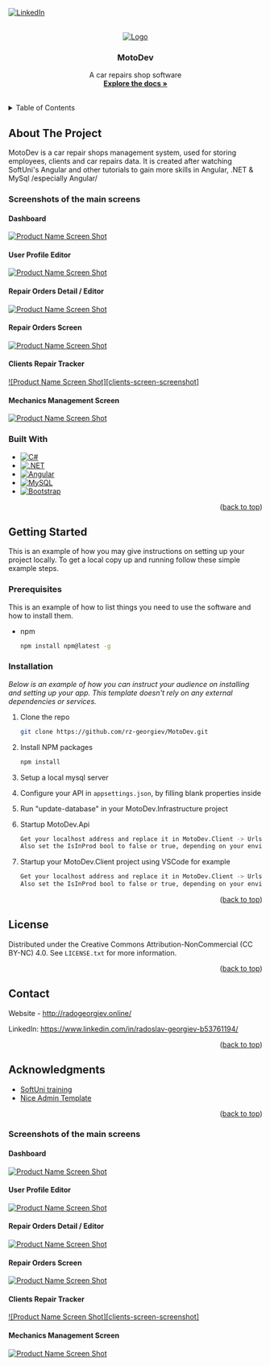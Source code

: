 <!-- Improved compatibility of back to top link: See: https://github.com/othneildrew/Best-README-Template/pull/73 -->
<a id="readme-top"></a>
<!--
*** Thanks for checking out the Best-README-Template. If you have a suggestion
*** that would make this better, please fork the repo and create a pull request
*** or simply open an issue with the tag "enhancement".
*** Don't forget to give the project a star!
*** Thanks again! Now go create something AMAZING! :D
-->



<!-- PROJECT SHIELDS -->
<!--
*** I'm using markdown "reference style" links for readability.
*** Reference links are enclosed in brackets [ ] instead of parentheses ( ).
*** See the bottom of this document for the declaration of the reference variables
*** for contributors-url, forks-url, etc. This is an optional, concise syntax you may use.
*** https://www.markdownguide.org/basic-syntax/#reference-style-links
-->

[![LinkedIn][linkedin-shield]][linkedin-url]


<!-- PROJECT LOGO -->
<br />
<div align="center">
  <a href="https://github.com/othneildrew/Best-README-Template">
    <img src="https://res.cloudinary.com/scmanager/image/upload/v1723813006/favicon_g8sndw.png" alt="Logo" ">
  </a>

  <h3 align="center">MotoDev</h3>

  <p align="center">
    A car repairs shop software
    <br />
    <a href="https://github.com/rz-georgiev/MotoDev"><strong>Explore the docs »</strong></a>
    <br />
    <br />
  </p>
</div>



<!-- TABLE OF CONTENTS -->
<details>
  <summary>Table of Contents</summary>
  <ol>
    <li>
      <a href="#about-the-project">About The Project</a>
      <ul>
        <li><a href="#built-with">Built With</a></li>
      </ul>
    </li>
    <li>
      <a href="#getting-started">Getting Started</a>
      <ul>
        <li><a href="#prerequisites">Prerequisites</a></li>
        <li><a href="#installation">Installation</a></li>
      </ul>
    </li>
    <li><a href="#usage">Usage</a></li>
    <li><a href="#license">License</a></li>
    <li><a href="#contact">Contact</a></li>
    <li><a href="#acknowledgments">Acknowledgments</a></li>
  </ol>
</details>



<!-- ABOUT THE PROJECT -->
## About The Project

MotoDev is a car repair shops management system, used for storing employees, clients and car repairs data.
It is created after watching SoftUni's Angular and other tutorials to gain more skills in Angular, .NET & MySql /especially Angular/

### Screenshots of the main screens
#### Dashboard
[![Product Name Screen Shot][dashboard-screenshot]](https://res.cloudinary.com/scmanager/image/upload/v1728047610/MotoDevScreenshots/mainScreen_lfdp0p.png)
#### User Profile Editor
[![Product Name Screen Shot][user-profile-screenshot]](https://res.cloudinary.com/scmanager/image/upload/v1728047611/MotoDevScreenshots/userProfile_gzxgxn.png)
#### Repair Orders Detail / Editor
[![Product Name Screen Shot][orders-details-screenshot]](https://res.cloudinary.com/scmanager/image/upload/v1728047610/MotoDevScreenshots/ordersDetails_cqktaj.png)
#### Repair Orders Screen
[![Product Name Screen Shot][repair-orders-screenshot]](https://res.cloudinary.com/scmanager/image/upload/v1728047611/MotoDevScreenshots/repairOrders_pjuzq6.png)
#### Clients Repair Tracker
[![Product Name Screen Shot][clients-screen-screenshot]](https://res.cloudinary.com/scmanager/image/upload/v1728047611/MotoDevScreenshots/clientsScreen_hbfhmd.png)
#### Mechanics Management Screen
[![Product Name Screen Shot][mechanics-screen-screenshot]](https://res.cloudinary.com/scmanager/image/upload/v1728047611/MotoDevScreenshots/mechanicScreen_ttfeky.png)

### Built With

* [![C#][C#]][c#-url]
* [![.NET][.NET]][.NET-url]
*  [![Angular][Angular.io]][Angular-url]
* [![MySQL][MySQL]][MySQL-url]
*  [![Bootstrap][Bootstrap.com]][Bootstrap-url]


<p align="right">(<a href="#readme-top">back to top</a>)</p>



<!-- GETTING STARTED -->
## Getting Started

This is an example of how you may give instructions on setting up your project locally.
To get a local copy up and running follow these simple example steps.

### Prerequisites

This is an example of how to list things you need to use the software and how to install them.
* npm
  ```sh
  npm install npm@latest -g
  ```

### Installation

_Below is an example of how you can instruct your audience on installing and setting up your app. This template doesn't rely on any external dependencies or services._

1. Clone the repo
   ```sh
   git clone https://github.com/rz-georgiev/MotoDev.git
   ```
2. Install NPM packages
   ```sh
   npm install
   ```

3. Setup a local mysql server
   
4. Configure your API in `appsettings.json`, by filling blank properties inside

5. Run "update-database" in your MotoDev.Infrastructure project

6. Startup MotoDev.Api
   ```sh
   Get your localhost address and replace it in MotoDev.Client -> Urls.ts file
   Also set the IsInProd bool to false or true, depending on your environment purposes
   ```

7. Startup your MotoDev.Client project using VSCode for example
   ```sh
   Get your localhost address and replace it in MotoDev.Client -> Urls.ts file
   Also set the IsInProd bool to false or true, depending on your environment purposes
   ```
<p align="right">(<a href="#readme-top">back to top</a>)</p>

<!-- LICENSE -->
## License

Distributed under the Creative Commons Attribution-NonCommercial (CC BY-NC) 4.0. See `LICENSE.txt` for more information.

<p align="right">(<a href="#readme-top">back to top</a>)</p>


<!-- CONTACT -->
## Contact

Website - http://radogeorgiev.online/

LinkedIn: https://www.linkedin.com/in/radoslav-georgiev-b53761194/

<p align="right">(<a href="#readme-top">back to top</a>)</p>



<!-- ACKNOWLEDGMENTS -->
## Acknowledgments



* [SoftUni training](https://softuni.bg/)
* [Nice Admin Template](https://github.com/hacktheme/Nice-Admin)


<p align="right">(<a href="#readme-top">back to top</a>)</p>



<!-- MARKDOWN LINKS & IMAGES -->
<!-- https://www.markdownguide.org/basic-syntax/#reference-style-links -->
[contributors-shield]: https://img.shields.io/github/contributors/othneildrew/Best-README-Template.svg?style=for-the-badge
[contributors-url]: https://github.com/rz-georgiev/MotoDev/graphs/contributors
[forks-shield]: https://img.shields.io/github/forks/othneildrew/Best-README-Template.svg?style=for-the-badge
[forks-url]: https://github.com/othneildrew/Best-README-Template/network/members
[stars-shield]: https://img.shields.io/github/stars/othneildrew/Best-README-Template.svg?style=for-the-badge
[stars-url]: https://github.com/othneildrew/Best-README-Template/stargazers
[issues-shield]: https://img.shields.io/github/issues/othneildrew/Best-README-Template.svg?style=for-the-badge
[issues-url]: https://github.com/othneildrew/Best-README-Template/issues
[license-shield]: https://img.shields.io/github/license/othneildrew/Best-README-Template.svg?style=for-the-badge
[license-url]: https://github.com/othneildrew/Best-README-Template/blob/master/LICENSE.txt
[linkedin-shield]: https://img.shields.io/badge/-LinkedIn-black.svg?style=for-the-badge&logo=linkedin&colorB=555
[linkedin-url]: https://www.linkedin.com/in/radoslav-georgiev-b53761194
[dashboard-screenshot]: https://res.cloudinary.com/scmanager/image/upload/v1728047610/MotoDevScreenshots/mainScreen_lfdp0p.png
[user-profile-screenshot]: https://res.cloudinary.com/scmanager/image/upload/v1728047611/MotoDevScreenshots/userProfile_gzxgxn.png
[orders-details-screenshot]: https://res.cloudinary.com/scmanager/image/upload/v1728047610/MotoDevScreenshots/ordersDetails_cqktaj.png
[repair-orders-screenshot]: https://res.cloudinary.com/scmanager/image/upload/v1728047611/MotoDevScreenshots/repairOrders_pjuzq6.png
[clients-screen]: https://res.cloudinary.com/scmanager/image/upload/v1728047611/MotoDevScreenshots/clientsScreen_hbfhmd.png
[mechanics-screen-screenshot]: https://res.cloudinary.com/scmanager/image/upload/v1728047611/MotoDevScreenshots/mechanicScreen_ttfeky.png

### Screenshots of the main screens
#### Dashboard
[![Product Name Screen Shot][dashboard-screenshot]](https://res.cloudinary.com/scmanager/image/upload/v1728047610/MotoDevScreenshots/mainScreen_lfdp0p.png)
#### User Profile Editor
[![Product Name Screen Shot][user-profile-screenshot]](https://res.cloudinary.com/scmanager/image/upload/v1728047611/MotoDevScreenshots/userProfile_gzxgxn.png)
#### Repair Orders Detail / Editor
[![Product Name Screen Shot][orders-details-screenshot]](https://res.cloudinary.com/scmanager/image/upload/v1728047610/MotoDevScreenshots/ordersDetails_cqktaj.png)
#### Repair Orders Screen
[![Product Name Screen Shot][repair-orders-screenshot]](https://res.cloudinary.com/scmanager/image/upload/v1728047611/MotoDevScreenshots/repairOrders_pjuzq6.png)
#### Clients Repair Tracker
[![Product Name Screen Shot][clients-screen-screenshot]](https://res.cloudinary.com/scmanager/image/upload/v1728047611/MotoDevScreenshots/clientsScreen_hbfhmd.png)
#### Mechanics Management Screen
[![Product Name Screen Shot][mechanics-screen-screenshot]](https://res.cloudinary.com/scmanager/image/upload/v1728047611/MotoDevScreenshots/mechanicScreen_ttfeky.png)

[C#]: https://img.shields.io/badge/c%23-%23239120.svg?style=for-the-badge&logo=csharp&logoColor=white
[C#-url]: https://learn.microsoft.com/en-us/dotnet/csharp/
[.NET]: https://img.shields.io/badge/.NET-5C2D91?style=for-the-badge&logo=.net&logoColor=white
[.NET-url]: https://dotnet.microsoft.com/en-us/
[MySQL]:https://img.shields.io/badge/mysql-4479A1.svg?style=for-the-badge&logo=mysql&logoColor=white
[MySQL-url]: https://www.mysql.com/
[Angular.io]: https://img.shields.io/badge/Angular-DD0031?style=for-the-badge&logo=angular&logoColor=white
[Angular-url]: https://angular.io/
[Svelte.dev]: https://img.shields.io/badge/Svelte-4A4A55?style=for-the-badge&logo=svelte&logoColor=FF3E00
[Svelte-url]: https://svelte.dev/
[Laravel.com]: https://img.shields.io/badge/Laravel-FF2D20?style=for-the-badge&logo=laravel&logoColor=white
[Laravel-url]: https://laravel.com
[Bootstrap.com]: https://img.shields.io/badge/Bootstrap-563D7C?style=for-the-badge&logo=bootstrap&logoColor=white
[Bootstrap-url]: https://getbootstrap.com
[JQuery.com]: https://img.shields.io/badge/jQuery-0769AD?style=for-the-badge&logo=jquery&logoColor=white
[JQuery-url]: https://jquery.com 
